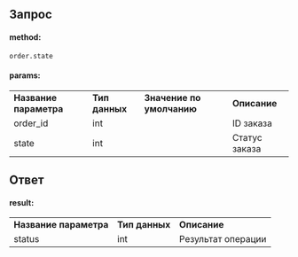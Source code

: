 ## Запрос

#### method:

`order.state`

#### params:

|     |     |     |     |
| --- | --- | --- | --- |
| **Название параметра** | **Тип данных** | **Значение по умолчанию** | **Описание** |
| order_id | int |     | ID заказа |
| state | int |     | Статус заказа |

## Ответ

#### result:

|     |     |     |
| --- | --- | --- |
| **Название параметра** | **Тип данных** | **Описание** |
| status | int | Результат операции |